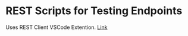 # REST Scripts for Testing Endpoints 

Uses REST Client VSCode Extention. [Link](https://marketplace.visualstudio.com/items?itemName=humao.rest-client)

